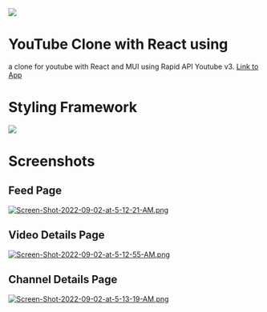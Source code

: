 <img src='https://miro.medium.com/max/1046/1*h1sx53cAAHZukOZt0QPEXA.png'>

# YouTube Clone with React using 
a clone for youtube with React and MUI using Rapid API Youtube v3.
<a href='https://631158dc2cca011d31b4d497--effortless-semolina-81329b.netlify.app/'>Link to App</a>

# Styling Framework
<img src='https://cdn-images-1.medium.com/max/2050/1*BKssrX-qEmyN6YaRNTvNlw.png'>

# Screenshots
## Feed Page
[![Screen-Shot-2022-09-02-at-5-12-21-AM.png](https://i.postimg.cc/BZV6rLXr/Screen-Shot-2022-09-02-at-5-12-21-AM.png)](https://postimg.cc/23nrv5dG)

## Video Details Page
[![Screen-Shot-2022-09-02-at-5-12-55-AM.png](https://i.postimg.cc/PqTrW1Rw/Screen-Shot-2022-09-02-at-5-12-55-AM.png)](https://postimg.cc/cvkSZtZx)

## Channel Details Page
[![Screen-Shot-2022-09-02-at-5-13-19-AM.png](https://i.postimg.cc/nL2V0Myw/Screen-Shot-2022-09-02-at-5-13-19-AM.png)](https://postimg.cc/VSScNsLj)